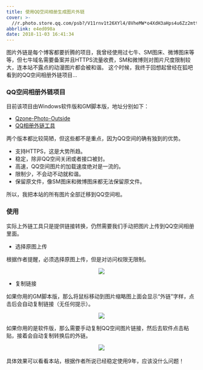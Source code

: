 ```yaml
---
title: 使用QQ空间相册生成图片外链
cover: >-
  //r.photo.store.qq.com/psb?/V11rnv1t26XYl4/8VheMW*o4XdH3aHps4u6Zz2mttZ2s8BTOa1rEk6CT7s!/r/dEYBAAAAAAAAnull&bo=6APBAegDwQERCT4!&rf=photolist&t=5qzoneimgout.png
abbrlink: e4ed098a
date: 2018-11-03 16:41:34
---
```

图片外链是每个博客都要折腾的项目，我曾经使用过七牛、SM图床、微博图床等等，但七牛域名需要备案并且HTTPS流量收费，SM和微博则对图片尺度限制较大，连本站不露点的动漫图片都会被和谐。
这个时候，我终于回想起曾经在狐吧看到的QQ空间相册外链项目...
<!--more-->

### QQ空间相册外链项目

目前该项目由Windows软件版和GM脚本版，地址分别如下：
- [Qzone-Photo-Outside](https://github.com/xunni1000/Qzone-Photo-Outside)
- [QQ相册外链工具](https://greasyfork.org/zh-CN/scripts/373731-qq%E7%9B%B8%E5%86%8C%E5%A4%96%E9%93%BE%E5%B7%A5%E5%85%B7)

两个版本都比较简陋，但这些都不是重点，因为QQ空间的确有独到的优势。
- 支持HTTPS，这是大势所趋。
- 稳定，除非QQ空间关闭或者接口被封。
- 高速，QQ空间图片的加载速度绝对是一流的。
- 限制少，不会动不动就和谐。
- 保留原文件，像SM图床和微博图床都无法保留原文件。

所以，我把本站的所有图片全部迁移到QQ空间啦。

### 使用

实际上外链工具只是提供链接转换，仍然需要我们手动把图片上传到QQ空间相册里面。
- 选择原图上传

根据作者提醒，必须选择原图上传，但是对访问权限无限制。

<div align=center><img src="//r.photo.store.qq.com/psb?/V11rnv1t2fVV1f/pMNIVnCwfKt8GVtB05P7REGs2RmOxToyev9cu78WtU4!/r/dFQBAAAAAAAAnull&bo=0AKzANACswADCSw!&rf=photolist&t=5qzoneimgout.png"></div>

- 复制链接

如果你用的GM脚本版，那么将鼠标移动到图片缩略图上面会显示“外链”字样，点击后会自动复制链接（无任何提示）。

<div align=center><img src="//r.photo.store.qq.com/psb?/V11rnv1t2fVV1f/phMDoUQk4qls17QsKBtEi41RoICkdx6Cn*ZEuboVKPo!/r/dDQBAAAAAAAAnull&bo=EgHZABIB2QADCSw!&rf=photolist&t=5qzoneimgout.png"></div>

如果你用的是软件版，那么需要手动复制QQ空间图片链接，然后去软件点击粘贴，接着会自动复制转换后的外链。

<div align=center><img src="//r.photo.store.qq.com/psb?/V11rnv1t2fVV1f/8gZTpF0TMZ6kKVg4gzhEP84nIslgaK2m*iguj1*FLrU!/r/dFIBAAAAAAAAnull&bo=tAK7AbQCuwEDCSw!&rf=photolist&t=5qzoneimgout.png"></div>
<br>
具体效果可以看看本站，根据作者所说已经稳定使用9年，应该没什么问题！